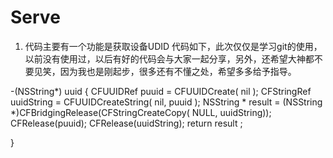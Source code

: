 # Serve
1. 代码主要有一个功能是获取设备UDID
代码如下，此次仅仅是学习git的使用，以前没有使用过，以后有好的代码会与大家一起分享，另外，还希望大神都不要见笑，因为我也是刚起步，很多还有不懂之处，希望多多给予指导。



-(NSString*) uuid {
CFUUIDRef puuid = CFUUIDCreate( nil );
CFStringRef uuidString = CFUUIDCreateString( nil, puuid );
NSString * result = (NSString *)CFBridgingRelease(CFStringCreateCopy( NULL, uuidString));
CFRelease(puuid);
CFRelease(uuidString);
return result ;

}
